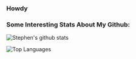 ### Howdy

<!--
**Stephen-Anderson-2000/Stephen-Anderson-2000** is a ✨ _special_ ✨ repository because its `README.md` (this file) appears on your GitHub profile.

Here are some ideas to get you started:

- 🔭 I’m currently working on nothing in particular outside of university coursework
- 🌱 I’m currently learning Java for Android
- 📫 How to reach me: stephen.anderson0220@gmail.com
- 😄 Pronouns: He/him
- ⚡ Fun fact:
-->

### Some Interesting Stats About My Github:
![Stephen's github stats](https://github-readme-stats.vercel.app/api?username=Stephen-Anderson-2000&show_icons=true&theme=radical&count_private=true)

![Top Languages](https://github-readme-stats.vercel.app/api/top-langs/?username=Stephen-Anderson-2000&layout=compact&theme=radical)
